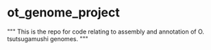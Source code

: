 # ot_genome_project

"""
This is the repo for code relating to assembly and annotation of O. tsutsugamushi genomes. 
"""
